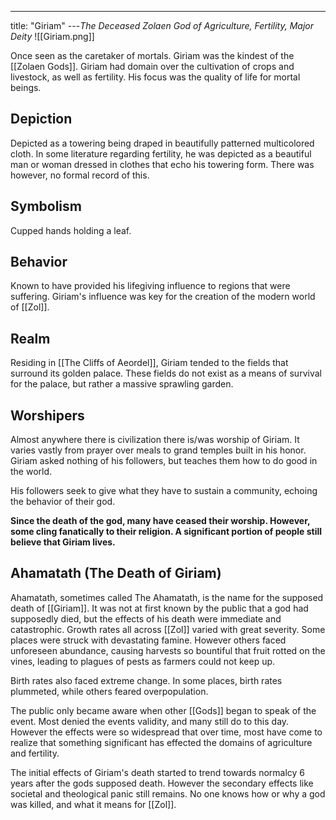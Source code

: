 ---
title: "Giriam"
---*The Deceased Zolaen God of Agriculture, Fertility, Major Deity*
![[Giriam.png]]

Once seen as the caretaker of mortals. Giriam was the kindest of the [[Zolaen Gods]]. Giriam had domain over the cultivation of crops and livestock, as well as fertility. His focus was the quality of life for mortal beings.

## Depiction
Depicted as a towering being draped in beautifully patterned multicolored cloth. In some literature regarding fertility, he was depicted as a beautiful man or woman dressed in clothes that echo his towering form. There was however, no formal record of this.

## Symbolism
Cupped hands holding a leaf.

## Behavior
Known to have provided his lifegiving influence to regions that were suffering. Giriam's influence was key for the creation of the modern world of [[Zol]].

## Realm
Residing in [[The Cliffs of Aeordel]], Giriam tended to the fields that surround its golden palace. These fields do not exist as a means of survival for the palace, but rather a massive sprawling garden.

## Worshipers
Almost anywhere there is civilization there is/was worship of Giriam. It varies vastly from prayer over meals to grand temples built in his honor. Giriam asked nothing of his followers, but teaches them how to do good in the world.

His followers seek to give what they have to sustain a community, echoing the behavior of their god.

**Since the death of the god, many have ceased their worship. However, some cling fanatically to their religion. A significant portion of people still believe that Giriam lives.**

## Ahamatath (The Death of Giriam)
Ahamatath, sometimes called The Ahamatath, is the name for the supposed death of [[Giriam]]. It was not at first known by the public that a god had supposedly died, but the effects of his death were immediate and catastrophic. Growth rates all across [[Zol]] varied with great severity. Some places were struck with devastating famine. However others faced unforeseen abundance, causing harvests so bountiful that fruit rotted on the vines, leading to plagues of pests as farmers could not keep up.

Birth rates also faced extreme change. In some places, birth rates plummeted, while others feared overpopulation.

The public only became aware when other [[Gods]] began to speak of the event. Most denied the events validity, and many still do to this day. However the effects were so widespread that over time, most have come to realize that something significant has effected the domains of agriculture and fertility.

The initial effects of Giriam's death started to trend towards normalcy 6 years after the gods supposed death. However the secondary effects like societal and theological panic still remains. No one knows how or why a god was killed, and what it means for [[Zol]].